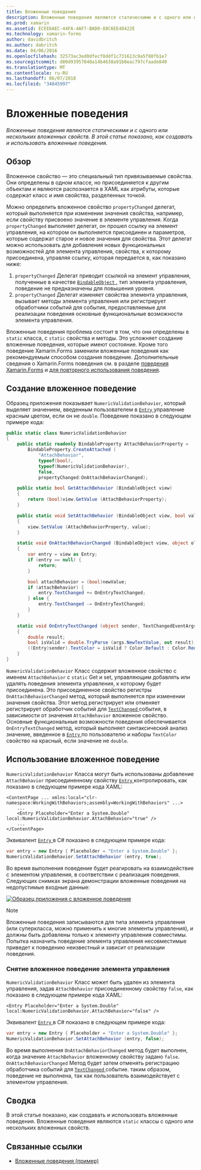 ```yaml
---
title: Вложенные поведения
description: Вложенные поведения являются статическими и с одного или нескольких вложенных свойств. В этой статье показано, как создавать и использовать вложенные поведения.
ms.prod: xamarin
ms.assetid: ECEE6AEC-44FA-4AF7-BAD0-88C6EE48422E
ms.technology: xamarin-forms
author: davidbritch
ms.author: dabritch
ms.date: 04/06/2016
ms.openlocfilehash: 32573ac3ed0dfecf8ddf1c731613c9a5f88fb1e7
ms.sourcegitcommit: d80d93957040a14b4638a91b0eac797cfaade840
ms.translationtype: MT
ms.contentlocale: ru-RU
ms.lasthandoff: 06/07/2018
ms.locfileid: "34845997"
---
```

# <a name="attached-behaviors"></a>Вложенные поведения

_Вложенные поведения являются статическими и с одного или нескольких вложенных свойств. В этой статье показано, как создавать и использовать вложенные поведения._

## <a name="overview"></a>Обзор

Вложенное свойство — это специальный тип привязываемые свойства. Они определены в одном классе, но присоединяется к другим объектам и являются распознается в XAML как атрибуты, которые содержат класс и имя свойства, разделенных точкой.

Можно определить вложенное свойство `propertyChanged` делегат, который выполняется при изменении значения свойства, например, если свойству присвоено значение в элементе управления. Когда `propertyChanged` выполняет делегат, он прошел ссылку на элемент управления, на котором он выполняется присоединен и параметров, которые содержат старое и новое значения для свойства. Этот делегат можно использовать для добавления новых функциональных возможностей для элемента управления, свойства, к которому присоединена, управляя ссылку, которая передается в, как показано ниже:

1. `propertyChanged` Делегат приводит ссылкой на элемент управления, полученные в качестве [ `BindableObject` ](https://developer.xamarin.com/api/type/Xamarin.Forms.BindableObject/), тип элемента управления, поведение не предназначены для повышения уровня.
1. `propertyChanged` Делегат изменяет свойства элемента управления, вызывает методы элемента управления или регистрирует обработчики событий для события, предоставляемые для реализации поведения основные функциональные возможности элемента управления.

Вложенные поведения проблема состоит в том, что они определены в `static` класса, с `static` свойства и методы. Это усложняет создание вложенные поведения, которые имеют состояние. Кроме того поведение Xamarin.Forms заменили вложенные поведения как рекомендуемым способом создания поведение. Дополнительные сведения о Xamarin.Forms поведения см. в разделе [поведения Xamarin.Forms](~/xamarin-forms/app-fundamentals/behaviors/creating.md) и [для повторного использования поведения](~/xamarin-forms/app-fundamentals/behaviors/reusable/index.md).

## <a name="creating-an-attached-behavior"></a>Создание вложенное поведение

Образец приложения показывает `NumericValidationBehavior`, который выделяет значением, введенным пользователем в [ `Entry` ](https://developer.xamarin.com/api/type/Xamarin.Forms.Entry/) управление красным цветом, если он не `double`. Поведение показано в следующем примере кода:

```csharp
public static class NumericValidationBehavior
{
    public static readonly BindableProperty AttachBehaviorProperty =
        BindableProperty.CreateAttached (
            "AttachBehavior",
            typeof(bool),
            typeof(NumericValidationBehavior),
            false,
            propertyChanged:OnAttachBehaviorChanged);

    public static bool GetAttachBehavior (BindableObject view)
    {
        return (bool)view.GetValue (AttachBehaviorProperty);
    }

    public static void SetAttachBehavior (BindableObject view, bool value)
    {
        view.SetValue (AttachBehaviorProperty, value);
    }

    static void OnAttachBehaviorChanged (BindableObject view, object oldValue, object newValue)
    {
        var entry = view as Entry;
        if (entry == null) {
            return;
        }

        bool attachBehavior = (bool)newValue;
        if (attachBehavior) {
            entry.TextChanged += OnEntryTextChanged;
        } else {
            entry.TextChanged -= OnEntryTextChanged;
        }
    }

    static void OnEntryTextChanged (object sender, TextChangedEventArgs args)
    {
        double result;
        bool isValid = double.TryParse (args.NewTextValue, out result);
        ((Entry)sender).TextColor = isValid ? Color.Default : Color.Red;
    }
}
```

`NumericValidationBehavior` Класс содержит вложенное свойство с именем `AttachBehavior` с `static` Get и set, управляющим добавлять или удалять поведения элемента управления, к которому будет присоединена. Это присоединенное свойство регистры `OnAttachBehaviorChanged` метод, который выполняется при изменении значения свойства. Этот метод регистрирует или отменяет регистрирует обработчик событий для [ `TextChanged` ](https://developer.xamarin.com/api/event/Xamarin.Forms.Entry.TextChanged/) события, в зависимости от значения `AttachBehavior` вложенное свойство. Основные функциональные возможности поведения обеспечивается `OnEntryTextChanged` метод, который выполняет синтаксический анализ значение, введенное в [ `Entry` ](https://developer.xamarin.com/api/type/Xamarin.Forms.Entry/) по пользователю и наборы `TextColor` свойство на красный, если значение не `double`.

## <a name="consuming-an-attached-behavior"></a>Использование вложенное поведение

`NumericValidationBehavior` Класса могут быть использованы добавление `AttachBehavior` присоединенному свойству [ `Entry` ](https://developer.xamarin.com/api/type/Xamarin.Forms.Entry/) контролировать, как показано в следующем примере кода XAML:

```xaml
<ContentPage ... xmlns:local="clr-namespace:WorkingWithBehaviors;assembly=WorkingWithBehaviors" ...>
    ...
    <Entry Placeholder="Enter a System.Double" local:NumericValidationBehavior.AttachBehavior="true" />
    ...
</ContentPage>
```

Эквивалент [ `Entry` ](https://developer.xamarin.com/api/type/Xamarin.Forms.Entry/) в C# показано в следующем примере кода:

```csharp
var entry = new Entry { Placeholder = "Enter a System.Double" };
NumericValidationBehavior.SetAttachBehavior (entry, true);
```

Во время выполнения поведение будет реагировать на взаимодействие с элементом управления, в соответствии с реализация поведения. Следующих снимках экрана демонстрации вложенные поведения на недопустимые входные данные:

[![](attached-images/screenshots-sml.png "Образец приложения с вложенное поведение")](attached-images/screenshots.png#lightbox "образец приложения с вложенное поведение")

> [!NOTE]
> Вложенные поведения записываются для типа элемента управления (или суперкласса, можно применить к многие элементы управления), и должны быть добавлены только к элементу управления совместимы. Попытка назначить поведение элемента управления несовместимые приведет к поведению неизвестный и зависит от реализации поведения.

### <a name="removing-an-attached-behavior-from-a-control"></a>Снятие вложенное поведение элемента управления

`NumericValidationBehavior` Класс может быть удален из элемента управления, задав `AttachBehavior` присоединенному свойству `false`, как показано в следующем примере кода XAML:

```xaml
<Entry Placeholder="Enter a System.Double" local:NumericValidationBehavior.AttachBehavior="false" />
```

Эквивалент [ `Entry` ](https://developer.xamarin.com/api/type/Xamarin.Forms.Entry/) в C# показано в следующем примере кода:

```csharp
var entry = new Entry { Placeholder = "Enter a System.Double" };
NumericValidationBehavior.SetAttachBehavior (entry, false);
```

Во время выполнения `OnAttachBehaviorChanged` метод будет выполнен, когда значение `AttachBehavior` вложенному свойству задано `false`. `OnAttachBehaviorChanged` Метод будет затем отменять регистрацию обработчика событий для [ `TextChanged` ](https://developer.xamarin.com/api/event/Xamarin.Forms.Entry.TextChanged/) событие. таким образом, поведение не выполнена, так как пользователь взаимодействует с элементом управления.

## <a name="summary"></a>Сводка

В этой статье показано, как создавать и использовать вложенные поведения. Вложенные поведения являются `static` классы с одного или нескольких вложенных свойств.


## <a name="related-links"></a>Связанные ссылки

- [Вложенные поведения (пример)](https://developer.xamarin.com/samples/xamarin-forms/behaviors/attachednumericvalidationbehavior/)
